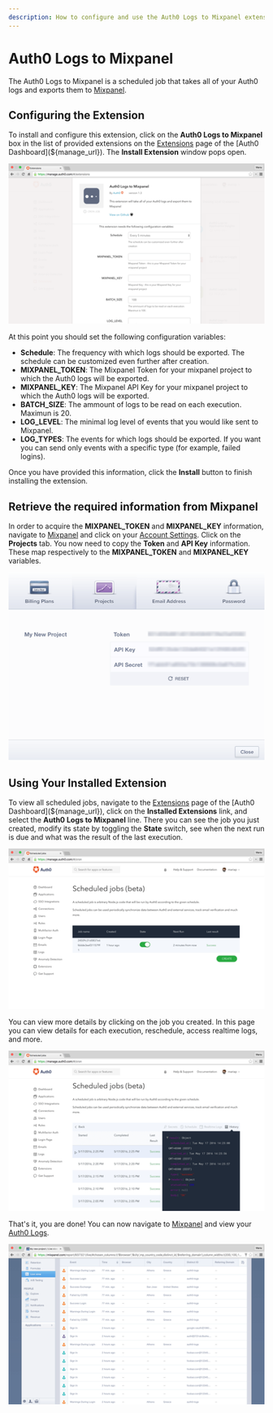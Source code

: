 ```yaml
---
description: How to configure and use the Auth0 Logs to Mixpanel extension.
---
```


# Auth0 Logs to Mixpanel

The Auth0 Logs to Mixpanel is a scheduled job that takes all of your Auth0 logs and exports them to [Mixpanel](https://mixpanel.com).

## Configuring the Extension

To install and configure this extension, click on the **Auth0 Logs to Mixpanel** box in the list of provided extensions on the [Extensions](${manage_url}/#/extensions) page of the [Auth0 Dashboard](${manage_url}). The **Install Extension** window pops open.

![](/media/articles/extensions/mixpanel/extension-mgmt-mixpanel.png)

At this point you should set the following configuration variables:
- **Schedule**: The frequency with which logs should be exported. The schedule can be customized even further after creation.
- **MIXPANEL_TOKEN**: The Mixpanel Token for your mixpanel project to which the Auth0 logs will be exported.
- **MIXPANEL_KEY**: The Mixpanel API Key for your mixpanel project to which the Auth0 logs will be exported.
- **BATCH_SIZE**: The ammount of logs to be read on each execution. Maximun is 20.
- **LOG_LEVEL**: The minimal log level of events that you would like sent to Mixpanel.
- **LOG_TYPES**: The events for which logs should be exported.  If you want you can send only events with a specific type (for example, failed logins).

Once you have provided this information, click the **Install** button to finish installing the extension.

## Retrieve the required information from Mixpanel

In order to acquire the **MIXPANEL_TOKEN** and **MIXPANEL_KEY** information, navigate to [Mixpanel](https://mixpanel.com) and click on your [Account Settings](https://mixpanel.com/account/). Click on the **Projects** tab. You now need to copy the **Token** and **API Key** information. These map respectively to the **MIXPANEL_TOKEN** and **MIXPANEL_KEY** variables.

![](/media/articles/extensions/mixpanel/mixpanel-project-info.png)

## Using Your Installed Extension

To view all scheduled jobs, navigate to the [Extensions](${manage_url}/#/extensions) page of the [Auth0 Dashboard](${manage_url}), click on the **Installed Extensions** link, and select the **Auth0 Logs to Mixpanel** line. There you can see the job you just created, modify its state by toggling the **State** switch, see when the next run is due and what was the result of the last execution.

![](/media/articles/extensions/mixpanel/view-cron-jobs.png)

You can view more details by clicking on the job you created. In this page you can view details for each execution, reschedule, access realtime logs, and more.

![](/media/articles/extensions/mixpanel/view-cron-details.png)

That's it, you are done! You can now navigate to [Mixpanel](https://mixpanel.com) and view your [Auth0 Logs](${manage_url}/#/logs).

![](/media/articles/extensions/mixpanel/auth0-logs-at-mixpanel.png)
